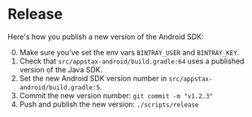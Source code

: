 # Release

Here's how you publish a new version of the Android SDK:

0. Make sure you've set the env vars `BINTRAY_USER` and `BINTRAY_KEY`.
1. Check that `src/appstax-android/build.gradle:64` uses a published version of the Java SDK.
2. Set the new Android SDK version number in `src/appstax-android/build.gradle:5`.
3. Commit the new version number: `git commit -m "v1.2.3"`
4. Push and publish the new version: `./scripts/release`
